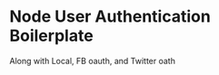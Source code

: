 Node User Authentication Boilerplate
====================================

Along with Local, FB oauth, and Twitter oath
